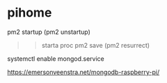# pihome

pm2 startup (pm2 unstartup)
>>starta proc
pm2 save (pm2 resurrect)


systemctl enable mongod.service

https://emersonveenstra.net/mongodb-raspberry-pi/
